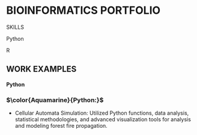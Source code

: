 # BIOINFORMATICS PORTFOLIO

 SKILLS

Python

R

## WORK EXAMPLES

#### Python

### $\color{Aquamarine}{Python:}$
* Cellular Automata Simulation: Utilized Python functions, data analysis, statistical methodologies, and advanced visualization tools for analysis and modeling forest fire propagation.


